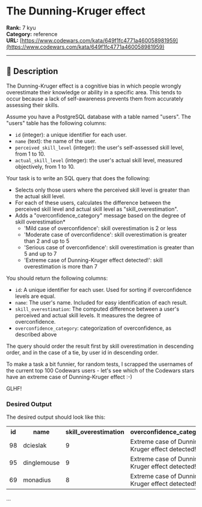 # The Dunning-Kruger effect

**Rank:** 7 kyu  
**Category:** reference  
**URL:** [https://www.codewars.com/kata/649f1fc4771a460058981959](https://www.codewars.com/kata/649f1fc4771a460058981959)

---

## 📝 Description

The Dunning-Kruger effect is a cognitive bias in which people wrongly overestimate their knowledge or ability in a specific area. This tends to occur because a lack of self-awareness prevents them from accurately assessing their skills.

Assume you have a PostgreSQL database with a table named "users". The "users" table has the following columns:

* `id` (integer): a unique identifier for each user.
* `name` (text): the name of the user.
* `perceived_skill_level` (integer): the user's self-assessed skill level, from 1 to 10.
* `actual_skill_level` (integer): the user's actual skill level, measured objectively, from 1 to 10.

Your task is to write an SQL query that does the following: 

* Selects only those users where the perceived skill level is greater than the actual skill level.
* For each of these users, calculates the difference between the perceived skill level and actual skill level as "skill_overestimation".
* Adds a "overconfidence_category" message based on the degree of skill overestimation*
    * 'Mild case of overconfidence': skill overestimation is 2 or less
    * 'Moderate case of overconfidence': skill overestimation is greater than 2 and up to 5
    * 'Serious case of overconfidence': skill overestimation is greater than 5 and up to 7
    * 'Extreme case of Dunning-Kruger effect detected!': skill overestimation is more than 7
    
You should return the following columns: 

* `id`: A unique identifier for each user. Used for sorting if overconfidence levels are equal.
* `name`: The user's name. Included for easy identification of each result.
* `skill_overestimation`: The computed difference between a user's perceived and actual skill levels. It measures the degree of overconfidence.
* `overconfidence_category`: categorization of overconfidence, as described above

The query should order the result first by skill overestimation in descending order, and in the case of a tie, by user id in descending  order.  

To make a task a bit funnier, for random tests, I scrapped the usernames of the current top 100 Codewars users - let's see which of the Codewars stars have an extreme case of Dunning-Kruger effect :-)

GLHF! 

### Desired Output

The desired output should look like this:

<table><!----><tr><th>id</th><th>name</th><th>skill_overestimation</th><th>overconfidence_category</th></tr><tr><td>98</td><td>dcieslak</td><td>9</td><td>Extreme case of Dunning-Kruger effect detected!</td></tr><tr><td>95</td><td>dinglemouse</td><td>9</td><td>Extreme case of Dunning-Kruger effect detected!</td></tr><tr><td>69</td><td>monadius</td><td>8</td><td>Extreme case of Dunning-Kruger effect detected!</td></tr></table>
...

